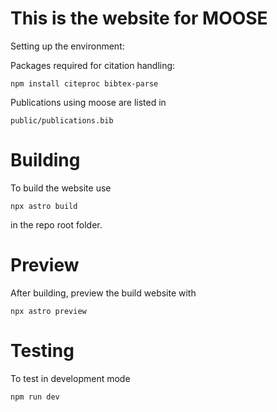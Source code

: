 # This is the website for MOOSE
Setting up the environment:

Packages required for citation handling:
```
npm install citeproc bibtex-parse
```

Publications using moose are listed in

```
public/publications.bib
```


# Building
To build the website use

```
npx astro build
```
in the repo root folder.

# Preview
After building, preview the build website with
```
npx astro preview
```

# Testing
To test in development mode

```
npm run dev
```
